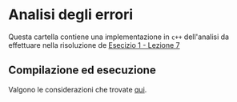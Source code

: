 # Analisi degli errori

Questa cartella contiene una implementazione in `c++` dell'analisi da effettuare nella risoluzione de [Esecizio 1 - Lezione 7](https://virtuale.unibo.it/mod/resource/view.php?id=352271)

## Compilazione ed esecuzione

Valgono le considerazioni che trovate [qui](1_erf/README.md).
